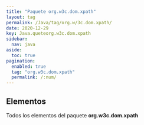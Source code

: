 ```yaml
---
title: "Paquete org.w3c.dom.xpath"
layout: tag
permalink: /Java/tag/org.w/3c.dom.xpath/
date: 2020-12-29
key: Java.queteorg.w3c.dom.xpath
sidebar: 
  nav: java
aside: 
  toc: true
pagination: 
  enabled: true
  tag: "org.w3c.dom.xpath"
  permalink: /:num/
---
```


<h2>Elementos</h2>
Todos los elementos del paquete <strong>org.w3c.dom.xpath</strong>
